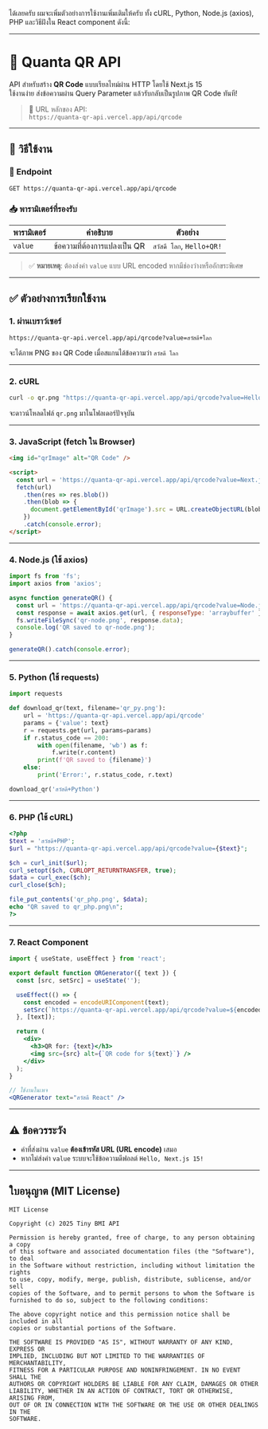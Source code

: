 ได้เลยครับ ผมจะเพิ่มตัวอย่างการใช้งานเพิ่มเติมให้ครับ ทั้ง cURL, Python, Node.js (axios), PHP และวิธีฝังใน React component ดังนี้:

---

# 🔳 Quanta QR API

API สำหรับสร้าง **QR Code** แบบเรียลไทม์ผ่าน HTTP โดยใช้ Next.js 15  
​ใช้งานง่าย ส่งข้อความผ่าน Query Parameter แล้วรับกลับเป็นรูปภาพ QR Code ทันที!

> 📌 URL หลักของ API:  
> `https://quanta-qr-api.vercel.app/api/qrcode`

---

## 📌 วิธีใช้งาน

### 🔗 Endpoint
```
GET https://quanta-qr-api.vercel.app/api/qrcode
```

### 📥 พารามิเตอร์ที่รองรับ

| พารามิเตอร์ | คำอธิบาย                      | ตัวอย่าง                    |
|-------------|-------------------------------|-----------------------------|
| `value`     | ข้อความที่ต้องการแปลงเป็น QR | `สวัสดี โลก`, `Hello+QR!`  |

> ✅ **หมายเหตุ**: ต้องส่งค่า `value` แบบ URL encoded หากมีช่องว่างหรืออักขระพิเศษ

---

## ✅ ตัวอย่างการเรียกใช้งาน

### 1. ผ่านเบราว์เซอร์
```
https://quanta-qr-api.vercel.app/api/qrcode?value=สวัสดี+โลก
```
​จะได้ภาพ PNG ของ QR Code เมื่อสแกนได้ข้อความว่า `สวัสดี โลก`

---

### 2. cURL
```bash
curl -o qr.png "https://quanta-qr-api.vercel.app/api/qrcode?value=Hello%20World"
```
จะดาวน์โหลดไฟล์ `qr.png` มาในโฟลเดอร์ปัจจุบัน

---

### 3. JavaScript (fetch ใน Browser)
```html
<img id="qrImage" alt="QR Code" />

<script>
  const url = 'https://quanta-qr-api.vercel.app/api/qrcode?value=Next.js+QR';
  fetch(url)
    .then(res => res.blob())
    .then(blob => {
      document.getElementById('qrImage').src = URL.createObjectURL(blob);
    })
    .catch(console.error);
</script>
```

---

### 4. Node.js (ใช้ axios)
```js
import fs from 'fs';
import axios from 'axios';

async function generateQR() {
  const url = 'https://quanta-qr-api.vercel.app/api/qrcode?value=Node.js+QR';
  const response = await axios.get(url, { responseType: 'arraybuffer' });
  fs.writeFileSync('qr-node.png', response.data);
  console.log('QR saved to qr-node.png');
}

generateQR().catch(console.error);
```

---

### 5. Python (ใช้ requests)
```python
import requests

def download_qr(text, filename='qr_py.png'):
    url = 'https://quanta-qr-api.vercel.app/api/qrcode'
    params = {'value': text}
    r = requests.get(url, params=params)
    if r.status_code == 200:
        with open(filename, 'wb') as f:
            f.write(r.content)
        print(f'QR saved to {filename}')
    else:
        print('Error:', r.status_code, r.text)

download_qr('สวัสดี+Python')
```

---

### 6. PHP (ใช้ cURL)
```php
<?php
$text = 'สวัสดี+PHP';
$url = "https://quanta-qr-api.vercel.app/api/qrcode?value={$text}";

$ch = curl_init($url);
curl_setopt($ch, CURLOPT_RETURNTRANSFER, true);
$data = curl_exec($ch);
curl_close($ch);

file_put_contents('qr_php.png', $data);
echo "QR saved to qr_php.png\n";
?>
```

---

### 7. React Component
```jsx
import { useState, useEffect } from 'react';

export default function QRGenerator({ text }) {
  const [src, setSrc] = useState('');

  useEffect(() => {
    const encoded = encodeURIComponent(text);
    setSrc(`https://quanta-qr-api.vercel.app/api/qrcode?value=${encoded}`);
  }, [text]);

  return (
    <div>
      <h3>QR for: {text}</h3>
      <img src={src} alt={`QR code for ${text}`} />
    </div>
  );
}
```
```jsx
// ใช้งานในเพจ
<QRGenerator text="สวัสดี React" />
```

---

## ⚠️ ข้อควรระวัง
- ค่าที่ส่งผ่าน `value` **ต้องเข้ารหัส URL (URL encode)** เสมอ  
- หากไม่ส่งค่า `value` ระบบจะใช้ข้อความดีฟอลต์ `Hello, Next.js 15!`  

---

## ใบอนุญาต (MIT License)

```
MIT License

Copyright (c) 2025 Tiny BMI API

Permission is hereby granted, free of charge, to any person obtaining a copy
of this software and associated documentation files (the "Software"), to deal
in the Software without restriction, including without limitation the rights
to use, copy, modify, merge, publish, distribute, sublicense, and/or sell
copies of the Software, and to permit persons to whom the Software is
furnished to do so, subject to the following conditions:

The above copyright notice and this permission notice shall be included in all
copies or substantial portions of the Software.

THE SOFTWARE IS PROVIDED "AS IS", WITHOUT WARRANTY OF ANY KIND, EXPRESS OR
IMPLIED, INCLUDING BUT NOT LIMITED TO THE WARRANTIES OF MERCHANTABILITY,
FITNESS FOR A PARTICULAR PURPOSE AND NONINFRINGEMENT. IN NO EVENT SHALL THE
AUTHORS OR COPYRIGHT HOLDERS BE LIABLE FOR ANY CLAIM, DAMAGES OR OTHER
LIABILITY, WHETHER IN AN ACTION OF CONTRACT, TORT OR OTHERWISE, ARISING FROM,
OUT OF OR IN CONNECTION WITH THE SOFTWARE OR THE USE OR OTHER DEALINGS IN THE
SOFTWARE.
```